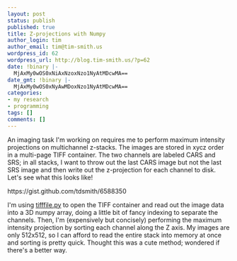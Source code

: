 ```yaml
---
layout: post
status: publish
published: true
title: Z-projections with Numpy
author_login: tim
author_email: tim@tim-smith.us
wordpress_id: 62
wordpress_url: http://blog.tim-smith.us/?p=62
date: !binary |-
  MjAxMy0wOS0xNiAxNzoxNzo1NyAtMDcwMA==
date_gmt: !binary |-
  MjAxMy0wOS0xNyAwMDoxNzo1NyAtMDcwMA==
categories:
- my research
- programming
tags: []
comments: []
---
```

<p>An imaging task I'm working on requires me to perform maximum intensity projections on multichannel z-stacks. The images are stored in xycz order in a multi-page TIFF container. The two channels are labeled CARS and SRS; in all stacks, I want to throw out the last CARS image but not the last SRS image and then write out the z-projection for each channel to disk. Let's see what this looks like!</p>
<p>https://gist.github.com/tdsmith/6588350</p>
<p>I'm using <a href="http://www.lfd.uci.edu/~gohlke/code/tifffile.py.html">tifffile.py</a> to open the TIFF container and read out the image data into a 3D numpy array, doing a little bit of fancy indexing to separate the channels. Then, I'm (expensively but concisely) performing the maximum intensity projection by sorting each channel along the Z axis. My images are only 512x512, so I can afford to read the entire stack into memory at once and sorting is pretty quick. Thought this was a cute method; wondered if there's a better way.</p>
